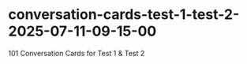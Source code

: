 # conversation-cards-test-1-test-2-2025-07-11-09-15-00
101 Conversation Cards for Test 1 &amp; Test 2
